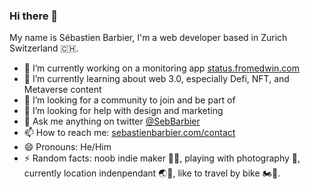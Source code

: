 ### Hi there 👋

My name is Sébastien Barbier, I'm a web developer based in Zurich Switzerland 🇨🇭.

- 🔭 I’m currently working on a monitoring app [status.fromedwin.com](https://status.fromedwin.com)
- 🌱 I’m currently learning about web 3.0, especially Defi, NFT, and Metaverse content
- 👯 I’m looking for a community to join and be part of
- 🤔 I’m looking for help with design and marketing
- 💬 Ask me anything on twitter [@SebBarbier](https://twitter.com/SebBarbier)
- 📫 How to reach me: [sebastienbarbier.com/contact](https://sebastienbarbier.com/contact)
- 😄 Pronouns: He/Him
- ⚡ Random facts: noob indie maker 👷‍♂️, playing with photography 📸, currently location indenpendant 🌏🎒, like to travel by bike 🏍💨.

<!--
**sebastienbarbier/sebastienbarbier** is a ✨ _special_ ✨ repository because its `README.md` (this file) appears on your GitHub profile.

Here are some ideas to get you started:

- 🔭 I’m currently working on ...
- 🌱 I’m currently learning ...
- 👯 I’m looking to collaborate on ...
- 🤔 I’m looking for help with ...
- 💬 Ask me about ...
- 📫 How to reach me: ...
- 😄 Pronouns: ...
- ⚡ Fun fact: ...
-->
